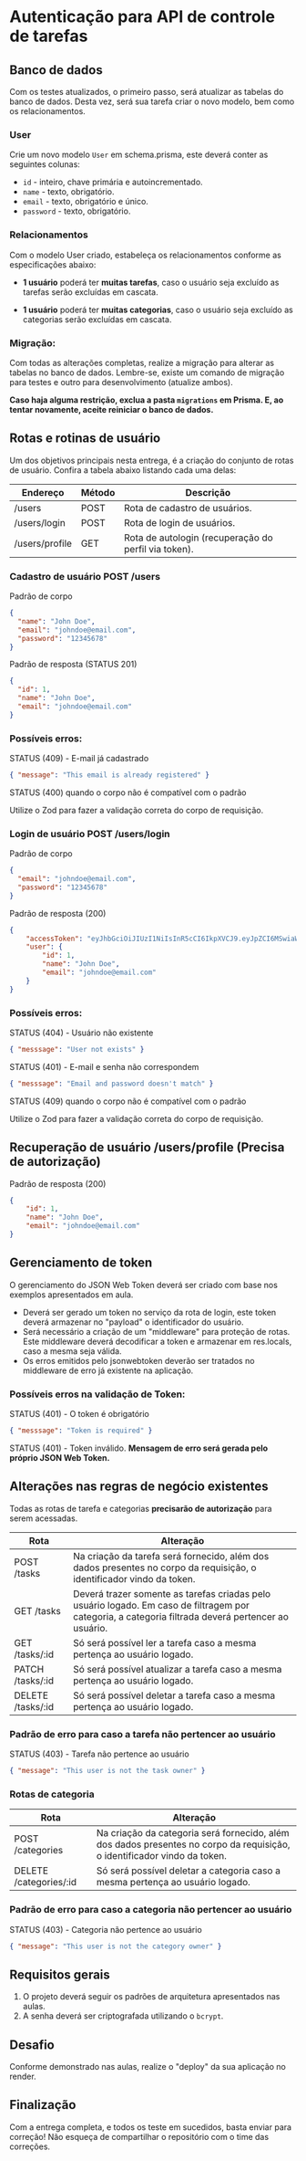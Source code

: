 # Autenticação para API de controle de tarefas

## Banco de dados

Com os testes atualizados, o primeiro passo, será atualizar as tabelas do banco de dados. Desta vez, será sua tarefa criar o novo modelo, bem como os relacionamentos.

### User

Crie um novo modelo `User` em schema.prisma, este deverá conter as seguintes colunas:

- `id` - inteiro, chave primária e autoincrementado.
- `name` - texto, obrigatório.
- `email` - texto, obrigatório e único.
- `password` - texto, obrigatório.

### Relacionamentos

Com o modelo User criado, estabeleça os relacionamentos conforme as especificações abaixo:

- **1 usuário** poderá ter **muitas tarefas**, caso o usuário seja excluído as tarefas serão excluídas em cascata.

- **1 usuário** poderá ter **muitas categorias**, caso o usuário seja excluído as categorias serão excluídas em cascata.

### Migração:

Com todas as alterações completas, realize a migração para alterar as tabelas no banco de dados. Lembre-se, existe um comando de migração para testes e outro para desenvolvimento (atualize ambos).

**Caso haja alguma restrição, exclua a pasta `migrations` em Prisma. E, ao tentar novamente, aceite reiniciar o banco de dados.**

## Rotas e rotinas de usuário

Um dos objetivos principais nesta entrega, é a criação do conjunto de rotas de usuário. Confira a tabela abaixo listando cada uma delas:

| **Endereço**   | **Método** | **Descrição**                                        |
| -------------- | ---------- | ---------------------------------------------------- |
| /users         | POST       | Rota de cadastro de usuários.                        |
| /users/login   | POST       | Rota de login de usuários.                           |
| /users/profile | GET        | Rota de autologin (recuperação do perfil via token). |

### Cadastro de usuário POST /users

Padrão de corpo

```json
{
  "name": "John Doe",
  "email": "johndoe@email.com",
  "password": "12345678"
}
```

Padrão de resposta (STATUS 201)

```json
{
  "id": 1,
  "name": "John Doe",
  "email": "johndoe@email.com"
}⁠
```

### Possíveis erros:

STATUS (409) - E-mail já cadastrado

```json
{ "message": "This email is already registered" }
```

STATUS (400) quando o corpo não é compatível com o padrão

Utilize o Zod para fazer a validação correta do corpo de requisição.

### Login de usuário POST /users/login

Padrão de corpo

```json
{
  "email": "johndoe@email.com",
  "password": "12345678"
}
```

Padrão de resposta (200)

```json
{
	"accessToken": "eyJhbGciOiJIUzI1NiIsInR5cCI6IkpXVCJ9.eyJpZCI6MSwiaWF0IjoxNzAxMjcwMjk2LCJleHAiOjE3MDEzMTM0OTZ9.Ebru139GF02sx9EFR0PouLrErYyYIcFJgLa6vIfsktA",
	"user": {
		"id": 1,
		"name": "John Doe",
		"email": "johndoe@email.com"
	}
}⁠
```

### Possíveis erros:

STATUS (404) - Usuário não existente

```json
{ "messsage": "User not exists" }
```

STATUS (401) - E-mail e senha não correspondem

```json
{ "messsage": "Email and password doesn't match" }
```

STATUS (409) quando o corpo não é compatível com o padrão

Utilize o Zod para fazer a validação correta do corpo de requisição.

## Recuperação de usuário /users/profile (Precisa de autorização)

Padrão de resposta (200)

```json
{
    "id": 1,
    "name": "John Doe",
    "email": "johndoe@email.com"
}⁠
```

## Gerenciamento de token

O gerenciamento do JSON Web Token deverá ser criado com base nos exemplos apresentados em aula.

- Deverá ser gerado um token no serviço da rota de login, este token deverá armazenar no "payload" o identificador do usuário.
- Será necessário a criação de um "middleware" para proteção de rotas. Este middleware deverá decodificar a token e armazenar em res.locals, caso a mesma seja válida.
- Os erros emitidos pelo jsonwebtoken deverão ser tratados no middleware de erro já existente na aplicação.

### Possíveis erros na validação de Token:

STATUS (401) - O token é obrigatório

```json
{ "messsage": "Token is required" }
```

STATUS (401) - Token inválido. **Mensagem de erro será gerada pelo próprio JSON Web Token.**

## Alterações nas regras de negócio existentes

Todas as rotas de tarefa e categorias **precisarão de autorização** para serem acessadas.

| **Rota**          | **Alteração**                                                                                                                                       |
| ----------------- | --------------------------------------------------------------------------------------------------------------------------------------------------- |
| POST /tasks       | Na criação da tarefa será fornecido, além dos dados presentes no corpo da requisição, o identificador vindo da token.                               |
| GET /tasks        | Deverá trazer somente as tarefas criadas pelo usuário logado. Em caso de filtragem por categoria, a categoria filtrada deverá pertencer ao usuário. |
| GET /tasks/:id    | Só será possível ler a tarefa caso a mesma pertença ao usuário logado.                                                                              |
| PATCH /tasks/:id  | Só será possível atualizar a tarefa caso a mesma pertença ao usuário logado.                                                                        |
| DELETE /tasks/:id | Só será possível deletar a tarefa caso a mesma pertença ao usuário logado.                                                                          |

### Padrão de erro para caso a tarefa não pertencer ao usuário

STATUS (403) - Tarefa não pertence ao usuário

```json
{ "message": "This user is not the task owner" }
```

### Rotas de categoria

| Rota                   | Alteração                                                                                                                |
| ---------------------- | ------------------------------------------------------------------------------------------------------------------------ |
| POST /categories       | Na criação da categoria será fornecido, além dos dados presentes no corpo da requisição, o identificador vindo da token. |
| DELETE /categories/:id | Só será possível deletar a categoria caso a mesma pertença ao usuário logado.                                            |

### Padrão de erro para caso a categoria não pertencer ao usuário

STATUS (403) - Categoria não pertence ao usuário

```json
{ "message": "This user is not the category owner" }
```

## Requisitos gerais

1. O projeto deverá seguir os padrões de arquitetura apresentados nas aulas.
2. A senha deverá ser criptografada utilizando o `bcrypt`.

## Desafio

Conforme demonstrado nas aulas, realize o "deploy" da sua aplicação no render.

## Finalização

Com a entrega completa, e todos os teste em sucedidos, basta enviar para correção! Não esqueça de compartilhar o repositório com o time das correções.
